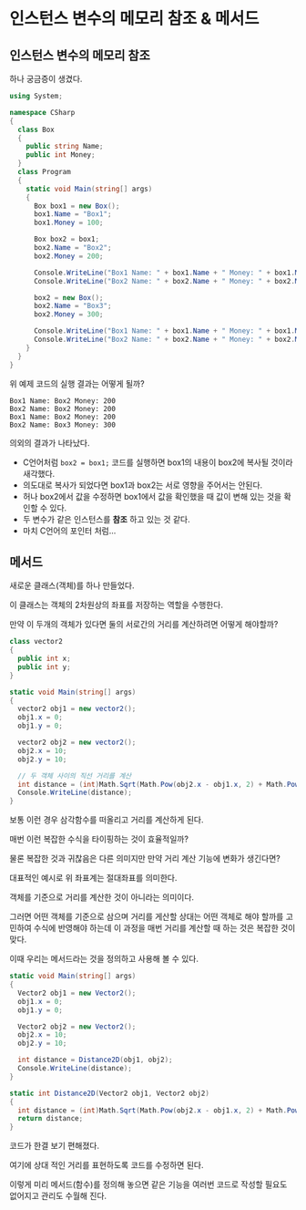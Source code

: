 # 인스턴스 변수의 메모리 참조 & 메서드

## 인스턴스 변수의 메모리 참조

하나 궁금증이 생겼다.

~~~csharp
using System;

namespace CSharp
{
  class Box
  {
    public string Name;
    public int Money;
  }
  class Program
  {
    static void Main(string[] args)
    {
      Box box1 = new Box();
      box1.Name = "Box1";
      box1.Money = 100;

      Box box2 = box1;
      box2.Name = "Box2";
      box2.Money = 200;

      Console.WriteLine("Box1 Name: " + box1.Name + " Money: " + box1.Money);
      Console.WriteLine("Box2 Name: " + box2.Name + " Money: " + box2.Money);

      box2 = new Box();
      box2.Name = "Box3";
      box2.Money = 300;

      Console.WriteLine("Box1 Name: " + box1.Name + " Money: " + box1.Money);
      Console.WriteLine("Box2 Name: " + box2.Name + " Money: " + box2.Money);
    }
  }
}
~~~

위 예제 코드의 실행 결과는 어떻게 될까?

~~~
Box1 Name: Box2 Money: 200
Box2 Name: Box2 Money: 200
Box1 Name: Box2 Money: 200
Box2 Name: Box3 Money: 300
~~~

의외의 결과가 나타났다.

- C언어처럼 ```box2 = box1;``` 코드를 실행하면 box1의 내용이 box2에 복사될 것이라 새각했다. 
- 의도대로 복사가 되었다면 box1과 box2는 서로 영향을 주어서는 안된다.
- 허나 box2에서 값을 수정하면 box1에서 값을 확인했을 때 값이 변해 있는 것을 확인할 수 있다.
- 두 변수가 같은 인스턴스를 **참조** 하고 있는 것 같다.
- 마치 C언어의 포인터 처럼...

## 메서드

새로운 클래스(객체)를 하나 만들었다.

이 클래스는 객체의 2차원상의 좌표를 저장하는 역할을 수행한다.

만약 이 두개의 객체가 있다면 둘의 서로간의 거리를 계산하려면 어떻게 해야할까?

~~~csharp
class vector2
{
  public int x;
  public int y;
}
~~~

~~~csharp
static void Main(string[] args)
{
  vector2 obj1 = new vector2();
  obj1.x = 0;
  obj1.y = 0;

  vector2 obj2 = new vector2();
  obj2.x = 10;
  obj2.y = 10;

  // 두 객체 사이의 직선 거리를 계산
  int distance = (int)Math.Sqrt(Math.Pow(obj2.x - obj1.x, 2) + Math.Pow(obj2.y - obj1.y, 2));
  Console.WriteLine(distance);
}
~~~

보통 이런 경우 삼각함수를 떠올리고 거리를 계산하게 된다.

매번 이런 복잡한 수식을 타이핑하는 것이 효율적일까?

물론 복잡한 것과 귀찮음은 다른 의미지만 만약 거리 계산 기능에 변화가 생긴다면?

대표적인 예시로 위 좌표계는 절대좌표를 의미한다.

객체를 기준으로 거리를 계산한 것이 아니라는 의미이다.

그러면 어떤 객체를 기준으로 삼으며 거리를 게산할 상대는 어떤 객체로 해야 할까를 고민하여 수식에 반영해야 하는데 이 과정을 매번 거리를 계산할 때 하는 것은 복잡한 것이 맞다.

이때 우리는 메서드라는 것을 정의하고 사용해 볼 수 있다.

~~~csharp
static void Main(string[] args)
{
  Vector2 obj1 = new Vector2();
  obj1.x = 0;
  obj1.y = 0;

  Vector2 obj2 = new Vector2();
  obj2.x = 10;
  obj2.y = 10;

  int distance = Distance2D(obj1, obj2);
  Console.WriteLine(distance);
}

static int Distance2D(Vector2 obj1, Vector2 obj2)
{
  int distance = (int)Math.Sqrt(Math.Pow(obj2.x - obj1.x, 2) + Math.Pow(obj2.y - obj1.y, 2));
  return distance;
}
~~~

코드가 한결 보기 편해졌다.

여기에 상대 적인 거리를 표현하도록 코드를 수정하면 된다.

이렇게 미리 메서드(함수)를 정의해 놓으면 같은 기능을 여러번 코드로 작성할 필요도 없어지고 관리도 수월해 진다.